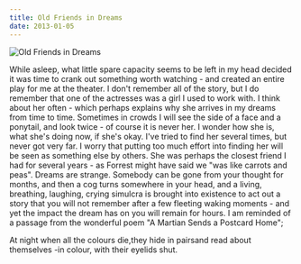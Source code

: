 ```yaml
---
title: Old Friends in Dreams
date: 2013-01-05
---
```


![Old Friends in Dreams](https://source.unsplash.com/d34DtRp1bqo/1600x900)

While asleep, what little spare capacity seems to be left in my head decided it was time to crank out something worth watching - and created an entire play for me at the theater. I don't remember all of the story, but I do remember that one of the actresses was a girl I used to work with. I think about her often - which perhaps explains why she arrives in my dreams from time to time. Sometimes in crowds I will see the side of a face and a ponytail, and look twice - of course it is never her. I wonder how she is, what she's doing now, if she's okay. I've tried to find her several times, but never got very far. I worry that putting too much effort into finding her will be seen as something else by others. She was perhaps the closest friend I had for several years - as Forrest might have said we "was like carrots and peas". Dreams are strange. Somebody can be gone from your thought for months, and then a cog turns somewhere in your head, and a living, breathing, laughing, crying simulcra is brought into existence to act out a story that you will not remember after a few fleeting waking moments - and yet the impact the dream has on you will remain for hours. I am reminded of a passage from the wonderful poem "A Martian Sends a Postcard Home";

At night when all the colours die,they hide in pairsand read about themselves -in colour, with their eyelids shut.
